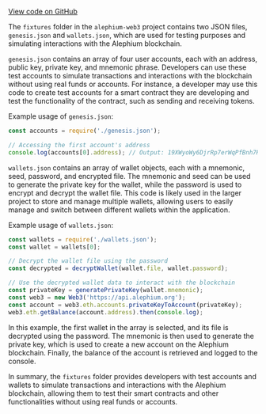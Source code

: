 [View code on GitHub](https://github.com/alephium/alephium-web3/.autodoc/docs/json/packages/web3/src/signer/fixtures)

The `fixtures` folder in the `alephium-web3` project contains two JSON files, `genesis.json` and `wallets.json`, which are used for testing purposes and simulating interactions with the Alephium blockchain.

`genesis.json` contains an array of four user accounts, each with an address, public key, private key, and mnemonic phrase. Developers can use these test accounts to simulate transactions and interactions with the blockchain without using real funds or accounts. For instance, a developer may use this code to create test accounts for a smart contract they are developing and test the functionality of the contract, such as sending and receiving tokens.

Example usage of `genesis.json`:

```javascript
const accounts = require('./genesis.json');

// Accessing the first account's address
console.log(accounts[0].address); // Output: 19XWyoWy6DjrRp7erWqPfBnh7HL1Sb2Ub8SVjux2d71Eb
```

`wallets.json` contains an array of wallet objects, each with a mnemonic, seed, password, and encrypted file. The mnemonic and seed can be used to generate the private key for the wallet, while the password is used to encrypt and decrypt the wallet file. This code is likely used in the larger project to store and manage multiple wallets, allowing users to easily manage and switch between different wallets within the application.

Example usage of `wallets.json`:

```javascript
const wallets = require('./wallets.json');
const wallet = wallets[0];

// Decrypt the wallet file using the password
const decrypted = decryptWallet(wallet.file, wallet.password);

// Use the decrypted wallet data to interact with the blockchain
const privateKey = generatePrivateKey(wallet.mnemonic);
const web3 = new Web3('https://api.alephium.org');
const account = web3.eth.accounts.privateKeyToAccount(privateKey);
web3.eth.getBalance(account.address).then(console.log);
```

In this example, the first wallet in the array is selected, and its file is decrypted using the password. The mnemonic is then used to generate the private key, which is used to create a new account on the Alephium blockchain. Finally, the balance of the account is retrieved and logged to the console.

In summary, the `fixtures` folder provides developers with test accounts and wallets to simulate transactions and interactions with the Alephium blockchain, allowing them to test their smart contracts and other functionalities without using real funds or accounts.
